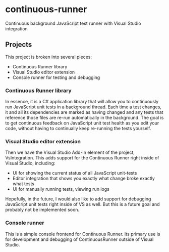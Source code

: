 # continuous-runner
Continuous background JavaScript test runner with Visual Studio integration

## Projects
This project is broken into several pieces:
  * Continuous Runner library
  * Visual Studio editor extension
  * Console runner for testing and debugging

### Continuous Runner library
In essence, it is a C# application library that will allow you to continuously run JavaScript unit tests in a background thread. Each time a test changes, it and all its dependencies are marked as having changed and any tests that reference those files are re-run automatically in the background. The goal is to get continuous feedback on JavaScript unit test health as you edit your code, without having to continually keep re-running the tests yourself.

### Visual Studio editor extension
Then we have the Visual Studio Add-in element of the project, VsIntegration. This adds support for the Continuous Runner right inside of Visual Studio, including:

 * UI for showing the current status of all JavaScript unit-tests
 * Editor integration that shows you exactly what change broke exactly what tests
 * UI for manually running tests, viewing run logs
 
Hopefully, in the future, I would also like to add support for debugging JavaScript unit tests right inside of VS as well. But this is a future goal and probably not be implemented soon.
 
### Console runner
This is a simple console frontend for Continuous Runner. Its primary use is for development and debugging of ContinuousRunner outside of Visual Studio.

